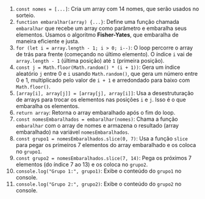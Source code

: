 1. `const nomes = [...]`: Cria um array com 14 nomes, que serão usados no sorteio.
2. `function embaralhar(array) {...}`: Define uma função chamada `embaralhar` que recebe um array como parâmetro e embaralha seus elementos. Usamos o algoritmo **Fisher-Yates**, que embaralha de maneira eficiente e justa.
3. `for (let i = array.length - 1; i > 0; i--)`: O loop percorre o array de trás para frente (começando no último elemento). O índice `i` vai de `array.length - 1` (última posição) até `1` (primeira posição).
4. `const j = Math.floor(Math.random() * (i + 1))`: Gera um índice aleatório `j` entre 0 e `i` usando `Math.random()`, que gera um número entre 0 e 1, multiplicado pelo valor de `i + 1` e arredondado para baixo com `Math.floor()`.
5. `[array[i], array[j]] = [array[j], array[i]]`: Usa a desestruturação de arrays para trocar os elementos nas posições `i` e `j`. Isso é o que embaralha os elementos.
6. `return array`: Retorna o array embaralhado após o fim do loop.
7. `const nomesEmbaralhados = embaralhar(nomes)`: Chama a função `embaralhar` com o array de nomes e armazena o resultado (array embaralhado) na variável `nomesEmbaralhados`.
8. `const grupo1 = nomesEmbaralhados.slice(0, 7)`: Usa a função `slice` para pegar os primeiros 7 elementos do array embaralhado e os coloca no `grupo1`.
9. `const grupo2 = nomesEmbaralhados.slice(7, 14)`: Pega os próximos 7 elementos (do índice 7 ao 13) e os coloca no `grupo2`.
10. `console.log("Grupo 1:", grupo1)`: Exibe o conteúdo do `grupo1` no console.
11. `console.log("Grupo 2:", grupo2)`: Exibe o conteúdo do `grupo2` no console.